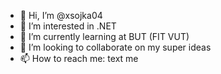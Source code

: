 - 👋 Hi, I’m @xsojka04
- 👀 I’m interested in .NET
- 🌱 I’m currently learning at BUT (FIT VUT)
- 💞️ I’m looking to collaborate on my super ideas
- 📫 How to reach me: text me

<!---
xsojka04/xsojka04 is a ✨ special ✨ repository because its `README.md` (this file) appears on your GitHub profile.
You can click the Preview link to take a look at your changes.
--->
